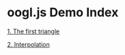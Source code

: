 oogl.js Demo Index
==================

[1. The first triangle](demos/01-first/)

[2. Interpolation](demos/02-triangle/)
